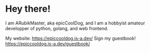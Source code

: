# Hey there!

I am ARubikMaster, aka epicCoolDog, and I am a hobbyist amateur developper of python, golang, and web frontend.

My website: https://epiccooldog.is-a.dev/
Sign my guestbook! https://epiccooldog.is-a.dev/guestbook/
